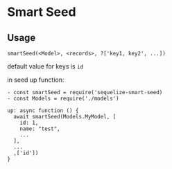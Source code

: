 # Smart Seed
## Usage
```
smartSeed(<Model>, <records>, ?['key1, key2', ...])
```
default value for keys is `id`

in seed up function:
```
- const smartSeed = require('sequelize-smart-seed)
- const Models = require('./models')

up: async function () {
  await smartSeed(Models.MyModel, [
    id: 1,
    name: "test",
    ...
  ],
  ...
  ,['id'])
}
```